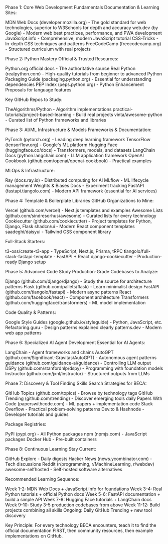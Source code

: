 Phase 1: Core Web Development Fundamentals
Documentation & Learning Sites:

MDN Web Docs (developer.mozilla.org) - The gold standard for web technologies, superior to W3Schools for depth and accuracy
web.dev (by Google) - Modern web best practices, performance, and PWA development
JavaScript.info - Comprehensive, modern JavaScript tutorial
CSS-Tricks - In-depth CSS techniques and patterns
FreeCodeCamp (freecodecamp.org) - Structured curriculum with real projects

Phase 2: Python Mastery
Official & Trusted Resources:

Python.org official docs - The authoritative source
Real Python (realpython.com) - High-quality tutorials from beginner to advanced
Python Packaging Guide (packaging.python.org) - Essential for understanding dependencies
PEP Index (peps.python.org) - Python Enhancement Proposals for language features

Key GitHub Repos to Study:

TheAlgorithms/Python - Algorithm implementations
practical-tutorials/project-based-learning - Build real projects
vinta/awesome-python - Curated list of Python frameworks and libraries

Phase 3: AI/ML Infrastructure & Models
Frameworks & Documentation:

PyTorch (pytorch.org) - Leading deep learning framework
TensorFlow (tensorflow.org) - Google's ML platform
Hugging Face (huggingface.co/docs) - Transformers, models, and datasets
LangChain Docs (python.langchain.com) - LLM application framework
OpenAI Cookbook (github.com/openai/openai-cookbook) - Practical examples

MLOps & Infrastructure:

Ray (docs.ray.io) - Distributed computing for AI
MLflow - ML lifecycle management
Weights & Biases Docs - Experiment tracking
FastAPI (fastapi.tiangolo.com) - Modern API framework (essential for AI services)

Phase 4: Template & Boilerplate Libraries
GitHub Organizations to Mine:

Vercel (github.com/vercel) - Next.js templates and examples
Awesome Lists (github.com/sindresorhus/awesome) - Curated lists for every technology
Cookiecutter (github.com/cookiecutter) - Project templates for Python, Django, Flask
shadcn/ui - Modern React component templates
saadeghi/daisyui - Tailwind CSS component library

Full-Stack Starters:

t3-oss/create-t3-app - TypeScript, Next.js, Prisma, tRPC
tiangolo/full-stack-fastapi-template - FastAPI + React
django-cookiecutter - Production-ready Django setup

Phase 5: Advanced Code Study
Production-Grade Codebases to Analyze:

Django (github.com/django/django) - Study the source for architecture patterns
Flask (github.com/pallets/flask) - Learn minimalist design
FastAPI (github.com/tiangolo/fastapi) - Modern async patterns
React (github.com/facebook/react) - Component architecture
Transformers (github.com/huggingface/transformers) - ML model implementation

Code Quality & Patterns:

Google Style Guides (google.github.io/styleguide) - Python, JavaScript, etc.
Refactoring.guru - Design patterns explained clearly
patterns.dev - Modern web app patterns

Phase 6: Specialized AI Agent Development
Essential for AI Agents:

LangChain - Agent frameworks and chains
AutoGPT (github.com/Significant-Gravitas/AutoGPT) - Autonomous agent patterns
guidance (github.com/guidance-ai/guidance) - Controlling LLM output
DSPy (github.com/stanfordnlp/dspy) - Programming with foundation models
Instructor (github.com/jxnl/instructor) - Structured outputs from LLMs

Phase 7: Discovery & Tool Finding Skills
Search Strategies for BECA:

GitHub Topics (github.com/topics) - Browse by technology tags
GitHub Trending (github.com/trending) - Discover emerging tools daily
Papers With Code (paperswithcode.com) - ML papers + implementation code
Stack Overflow - Practical problem-solving patterns
Dev.to & Hashnode - Developer tutorials and guides

Package Registries:

PyPI (pypi.org) - All Python packages
npm (npmjs.com) - JavaScript packages
Docker Hub - Pre-built containers

Phase 8: Continuous Learning
Stay Current:

GitHub Explore - Daily digests
Hacker News (news.ycombinator.com) - Tech discussions
Reddit (r/programming, r/MachineLearning, r/webdev)
awesome-selfhosted - Self-hosted software alternatives


Recommended Learning Sequence:

Week 1-2: MDN Web Docs + JavaScript.info for foundations
Week 3-4: Real Python tutorials + official Python docs
Week 5-6: FastAPI documentation + build a simple API
Week 7-8: Hugging Face tutorials + LangChain docs
Week 9-10: Study 3-5 production codebases from above
Week 11-12: Build projects combining all skills
Ongoing: Daily GitHub Trending + new tool discovery

Key Principle: For every technology BECA encounters, teach it to find the official documentation FIRST, then community resources, then example implementations on GitHub.